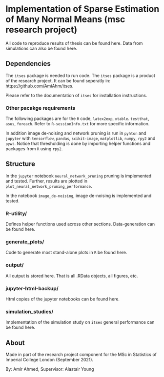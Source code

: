 # Implementation of Sparse Estimation of Many Normal Means (msc research project) 

All code to reproduce results of thesis can be found here. Data from simulations can also be found here. 

## Dependencies

The `itses` package is needed to run code. The `itses` package is a product of the research project. It can be found seperatly in: https://github.com/AmiAhm/itses.

Please refer to the documentation of `itses` for installation instructions. 

### Other pacakge requirements
The following packages are for the `R` code, `latex2exp`, `xtable`. `testthat`, `asus`, `foreach`. Refer to `R-sessionInfo.txt` for more specific information.

In addition image de-noising and network pruning is run in `pyhton` and `jupyter`  with `tensorflow`, `pandas`, `scikit-image`, `matplotlib`, `numpy`, `rpy2` and `pywt`. Notice that thresholding is done by importing helper functions and packages from `R` using `rpy2`.  

## Structure
In the `jupyter` notebook `neural_network_pruning` pruning is implemented  and tested. Further,  results are plotted in `plot_neural_network_pruning_performance`.

In the notebook `image_de-noising`, image de-noising is implemented and tested. 
### R-utility/

Defines helper functions used across other sections. Data-generation can be found here. 

### generate_plots/

Code to generate most stand-alone plots in `R` be found here.

### output/
All output is stored here. That is all .RData objects, all figures, etc.

### jupyter-html-backup/
Html copies of the jupyter notebooks can be found here. 

### simulation_studies/

Implementation of the simulation study on `itses` general performance can be found here.


## About

Made in part of the research project component for the MSc in Statistics of Imperial College London (September 2021).

By: Amir Ahmed, Supervisor: Alastair Young



